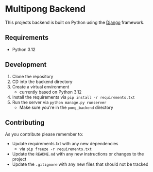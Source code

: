 # Multipong Backend

This projects backend is built on Python using the [Django](https://www.djangoproject.com/) framework.

## Requirements
- Python 3.12


## Development
1. Clone the repository
2. CD into the backend directory
3. Create a virtual environment
    - currently based on Python 3.12
4. Install the requirements via `pip install -r requirements.txt`
5. Run the server via `python manage.py runserver` 
    - Make sure you're in the `pong_backend` directory


## Contributing
As you contribute please remember to:
- Update requirements.txt with any new dependencies 
    - via `pip freeze -r requirements.txt`
- Update the `README.md` with any new instructions or changes to the project
- Update the `.gitignore` with any new files that should not be tracked